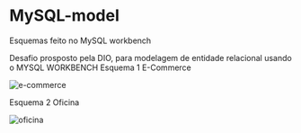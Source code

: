 # MySQL-model
Esquemas feito no MySQL workbench


Desafio prosposto pela DIO, para modelagem de entidade relacional usando o MYSQL WORKBENCH
Esquema 1 E-Commerce


![e-commerce](https://user-images.githubusercontent.com/32640102/188267557-3c489539-b2a2-47ca-8b45-453930b2e0fc.png)


Esquema 2 Oficina

![oficina](https://user-images.githubusercontent.com/32640102/188267589-245ffa02-3a73-405c-bb89-e8d6988e46d4.png)
